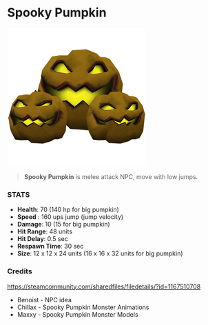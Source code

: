 
# Spooky Pumpkin

![](../../images/npc/spookypumpkins.png)

> **Spooky Pumpkin** is melee attack NPC, move with low jumps.

### STATS

- **Health**: 70 (140 hp for big pumpkin)
- **Speed** : 160 ups jump (jump velocity)
- **Damage**: 10 (15 for big pumpkin)
- **Hit Range**: 48 units
- **Hit Delay**: 0.5 sec
- **Respawn Time**: 30 sec
- **Size**: 12 x 12 x 24 units (16 x 16 x 32 units for big pumpkin)


### Credits
https://steamcommunity.com/sharedfiles/filedetails/?id=1167510708

- Benoist - NPC idea
- Chillax - Spooky Pumpkin Monster Animations
- Maxxy - Spooky Pumpkin Monster Models